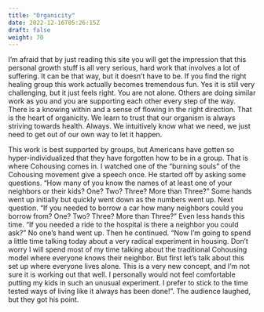 ```yaml
---
title: "Organicity"
date: 2022-12-16T05:26:15Z 
draft: false
weight: 70
---
```

I’m afraid that by just reading this site you will get the impression that this personal growth stuff is all very serious, hard work that involves a lot of suffering. It can be that way, but it doesn’t have to be.  If you find the right healing group this work actually becomes tremendous fun. Yes it is still very challenging, but it just feels right. You are not alone. Others are doing similar work as you and you are supporting each other every step of the way. There is a knowing within and a sense of flowing in the right direction. That is the heart of organicity. We learn to trust that our organism is always striving towards health. Always. We intuitively know what we need, we just need to get out of our own way to let it happen. 

This work is best supported by groups, but Americans have gotten so hyper-individualized that they have forgotten how to be in a group. That is where Cohousing comes in.  I watched one of the “burning souls” of the Cohousing movement give a speech once. He started off by asking some questions. “How many of you know the names of at least one of your neighbors or their kids? One? Two? Three? More than Three?” Some hands went up initially but quickly went down as the numbers went up. Next question. “If you needed to borrow a car how many neighbors could you borrow from? One? Two? Three? More than Three?”  Even less hands this time. “If you needed a ride to the hospital is there a neighbor you could ask?” No one’s hand went up. Then he continued. “Now I’m going to spend a little time talking today about a very radical experiment in housing. Don’t worry I will spend most of my time talking about the traditional Cohousing model where everyone knows their neighbor. But first let’s talk about this set up where everyone lives alone. This is a very new concept, and I’m not sure it is working out that well. I personally would not feel comfortable putting my kids in such an unusual experiment.  I prefer to stick to the time tested ways of living like it always has been done!”.  The audience laughed, but they got his point. 